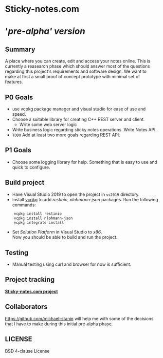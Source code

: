 # Sticky-notes.com 
# '_pre-alpha' version_

## Summary
A place where you can create, edit and access your notes online. This is currently a reasearch phase which should answer most of the questions regarding this project's requirements and software design. We want to make at first a small proof of concept prototype with minimal set of features.


## P0 Goals
- use vcpkg package manager and visual studio for ease of use and speed.
- Choose a suitable library for creating C++ REST server and client.
  - Write some web server logic
- Write business logic regarding sticky notes operations. Write Notes API.
- `TODO` Add at least two more goals regarding REST API.
  
## P1 Goals
- Choose some logging library for help. Something that is easy to use and quick to configure.

## Build project

- Have Visual Studio 2019 to open the project in `vs2019` directory.
- Install [vcpkg](https://github.com/Microsoft/vcpkg) to add _restinio_, _nlohmann-json_  packages. Run the following commands:
````sh
    vcpkg install restinio
	vcpkg install nlohmann-json
    vcpkg integrate install
````
- Set _Solution Platform_ in Visual Studio to _x86_.  
Now you should be able to build and run the project.

## Testing
- Manual testing using curl and browser for now is sufficient. 

## Project tracking
[**Sticky-notes.com project**](https://github.com/aivaraleksiev/Sticky-notes.com/projects/1)
  
## Collaborators
https://github.com/michael-stanin will help me with some of the decisions that I have to make during this initial pre-alpha phase.

## LICENSE
BSD 4-clause License
